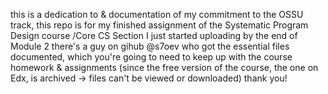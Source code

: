 this is a dedication to & documentation of my commitment to the OSSU track,
this repo is for my finished assignment of the Systematic Program Design course /Core CS Section
I just started uploading by the end of Module 2
there's a guy on gihub @s7oev who got the essential files documented, which you're going to need to keep up with the course homework & assignments (since the free version of the course, the one on Edx, is archived -> files can't be viewed or downloaded)
thank you!
